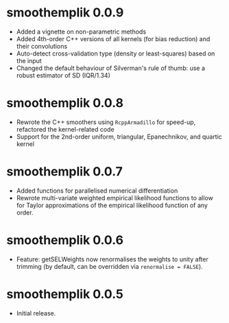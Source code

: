 # smoothemplik 0.0.9

- Added a vignette on non-parametric methods
- Added 4th-order C++ versions of all kernels (for bias reduction) and their convolutions
- Auto-detect cross-validation type (density or least-squares) based on the input
- Changed the default behaviour of Silverman's rule of thumb: use a robust estimator of SD (IQR/1.34)

# smoothemplik 0.0.8

- Rewrote the C++ smoothers using `RcppArmadillo` for speed-up, refactored the kernel-related code
- Support for the 2nd-order uniform, triangular, Epanechnikov, and quartic kernel

# smoothemplik 0.0.7

- Added functions for parallelised numerical differentiation
- Rewrote multi-variate weighted empirical likelihood functions to allow for Taylor approximations of the empirical likelihood function of any order.

# smoothemplik 0.0.6

- Feature: getSELWeights now renormalises the weights to unity after trimming (by default, can be overridden via `renormalise = FALSE`).

# smoothemplik 0.0.5

- Initial release.

